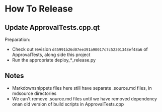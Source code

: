 <a id="top"></a>
# How To Release

## Update ApprovalTests.cpp.qt

Preparation:

- Check out revision `d45991b26d07ee391a90017c7c52301348ef48a6` of ApprovalTests, along side this project
- Run the appropriate deploy_*_release.py

## Notes

* Markdownsnippets files here still have separate .source.md files, in mdsource directories
* We can't remove .source.md files until we have removed dependency onan old version of build scripts in ApprovalTests.cpp